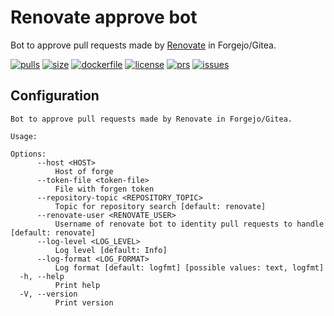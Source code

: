 # Renovate approve bot

Bot to approve pull requests made by [Renovate](https://docs.renovatebot.com/) in Forgejo/Gitea.

[![pulls](https://img.shields.io/docker/pulls/kokuwaio/renovate-approve-bot)](https://hub.docker.com/r/kokuwaio/renovate-approve-bot)
[![size](https://img.shields.io/docker/image-size/kokuwaio/renovate-approve-bot)](https://hub.docker.com/r/kokuwaio/renovate-approve-bot)
[![dockerfile](https://img.shields.io/badge/source-Dockerfile%20-blue)](https://git.kokuwa.io/kokuwaio/renovate-approve-bot/src/branch/main/Dockerfile)
[![license](https://img.shields.io/badge/License-EUPL%201.2-blue)](https://git.kokuwa.io/kokuwaio/renovate-approve-bot/src/branch/main/LICENSE)
[![prs](https://img.shields.io/gitea/pull-requests/open/kokuwaio/renovate-approve-bot?gitea_url=https%3A%2F%2Fgit.kokuwa.io)](https://git.kokuwa.io/kokuwaio/renovate-approve-bot/pulls)
[![issues](https://img.shields.io/gitea/issues/open/kokuwaio/renovate-approve-bot?gitea_url=https%3A%2F%2Fgit.kokuwa.io)](https://git.kokuwa.io/kokuwaio/renovate-approve-bot/issues)

## Configuration

```text
Bot to approve pull requests made by Renovate in Forgejo/Gitea.

Usage: 

Options:
      --host <HOST>
          Host of forge
      --token-file <token-file>
          File with forgen token
      --repository-topic <REPOSITORY_TOPIC>
          Topic for repository search [default: renovate]
      --renovate-user <RENOVATE_USER>
          Username of renovate bot to identity pull requests to handle [default: renovate]
      --log-level <LOG_LEVEL>
          Log level [default: Info]
      --log-format <LOG_FORMAT>
          Log format [default: logfmt] [possible values: text, logfmt]
  -h, --help
          Print help
  -V, --version
          Print version
```
